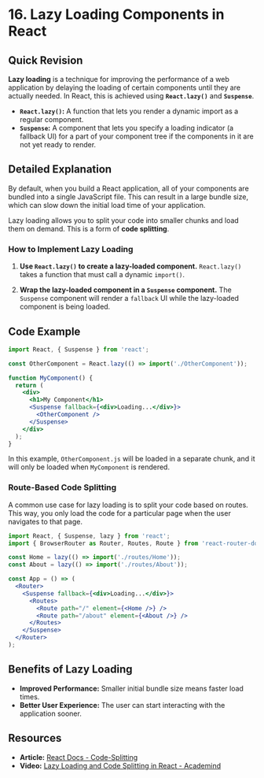 
# 16. Lazy Loading Components in React

## Quick Revision

**Lazy loading** is a technique for improving the performance of a web application by delaying the loading of certain components until they are actually needed. In React, this is achieved using **`React.lazy()`** and **`Suspense`**.

*   **`React.lazy()`:** A function that lets you render a dynamic import as a regular component.
*   **`Suspense`:** A component that lets you specify a loading indicator (a fallback UI) for a part of your component tree if the components in it are not yet ready to render.

## Detailed Explanation

By default, when you build a React application, all of your components are bundled into a single JavaScript file. This can result in a large bundle size, which can slow down the initial load time of your application.

Lazy loading allows you to split your code into smaller chunks and load them on demand. This is a form of **code splitting**.

### How to Implement Lazy Loading

1.  **Use `React.lazy()` to create a lazy-loaded component.** `React.lazy()` takes a function that must call a dynamic `import()`.

2.  **Wrap the lazy-loaded component in a `Suspense` component.** The `Suspense` component will render a `fallback` UI while the lazy-loaded component is being loaded.

## Code Example

```jsx
import React, { Suspense } from 'react';

const OtherComponent = React.lazy(() => import('./OtherComponent'));

function MyComponent() {
  return (
    <div>
      <h1>My Component</h1>
      <Suspense fallback={<div>Loading...</div>}>
        <OtherComponent />
      </Suspense>
    </div>
  );
}
```

In this example, `OtherComponent.js` will be loaded in a separate chunk, and it will only be loaded when `MyComponent` is rendered.

### Route-Based Code Splitting

A common use case for lazy loading is to split your code based on routes. This way, you only load the code for a particular page when the user navigates to that page.

```jsx
import React, { Suspense, lazy } from 'react';
import { BrowserRouter as Router, Routes, Route } from 'react-router-dom';

const Home = lazy(() => import('./routes/Home'));
const About = lazy(() => import('./routes/About'));

const App = () => (
  <Router>
    <Suspense fallback={<div>Loading...</div>}>
      <Routes>
        <Route path="/" element={<Home />} />
        <Route path="/about" element={<About />} />
      </Routes>
    </Suspense>
  </Router>
);
```

## Benefits of Lazy Loading

*   **Improved Performance:** Smaller initial bundle size means faster load times.
*   **Better User Experience:** The user can start interacting with the application sooner.

## Resources

*   **Article:** [React Docs - Code-Splitting](https://reactjs.org/docs/code-splitting.html)
*   **Video:** [Lazy Loading and Code Splitting in React - Academind](https://www.youtube.com/watch?v=MJn4W7pR6RU)
